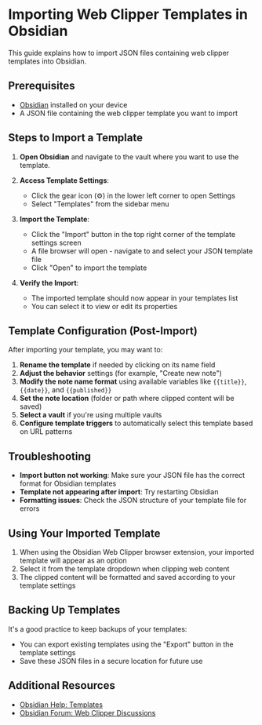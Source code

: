 # Importing Web Clipper Templates in Obsidian

This guide explains how to import JSON files containing web clipper templates into Obsidian.

## Prerequisites

- [Obsidian](https://obsidian.md/) installed on your device
- A JSON file containing the web clipper template you want to import

## Steps to Import a Template

1. **Open Obsidian** and navigate to the vault where you want to use the template.

2. **Access Template Settings**:
   - Click the gear icon (⚙️) in the lower left corner to open Settings
   - Select "Templates" from the sidebar menu

3. **Import the Template**:
   - Click the "Import" button in the top right corner of the template settings screen
   - A file browser will open - navigate to and select your JSON template file
   - Click "Open" to import the template

4. **Verify the Import**:
   - The imported template should now appear in your templates list
   - You can select it to view or edit its properties

## Template Configuration (Post-Import)

After importing your template, you may want to:

1. **Rename the template** if needed by clicking on its name field
2. **Adjust the behavior** settings (for example, "Create new note")
3. **Modify the note name format** using available variables like `{{title}}`, `{{date}}`, and `{{published}}`
4. **Set the note location** (folder or path where clipped content will be saved)
5. **Select a vault** if you're using multiple vaults
6. **Configure template triggers** to automatically select this template based on URL patterns

## Troubleshooting

- **Import button not working**: Make sure your JSON file has the correct format for Obsidian templates
- **Template not appearing after import**: Try restarting Obsidian
- **Formatting issues**: Check the JSON structure of your template file for errors

## Using Your Imported Template

1. When using the Obsidian Web Clipper browser extension, your imported template will appear as an option
2. Select it from the template dropdown when clipping web content
3. The clipped content will be formatted and saved according to your template settings

## Backing Up Templates

It's a good practice to keep backups of your templates:
- You can export existing templates using the "Export" button in the template settings
- Save these JSON files in a secure location for future use

## Additional Resources

- [Obsidian Help: Templates](https://help.obsidian.md/Plugins/Templates)
- [Obsidian Forum: Web Clipper Discussions](https://forum.obsidian.md/)
